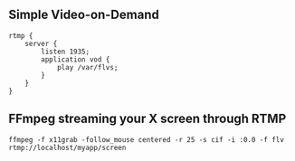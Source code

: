 ## Simple Video-on-Demand

    rtmp {
        server {
            listen 1935;
            application vod {
                play /var/flvs;
            }
        }
    }

## FFmpeg streaming your X screen through RTMP

    ffmpeg -f x11grab -follow_mouse centered -r 25 -s cif -i :0.0 -f flv rtmp://localhost/myapp/screen